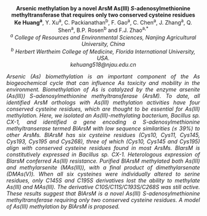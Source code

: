 <center><strong>Arsenic methylation by a novel ArsM As(III) <i>S</i>-adenosylmethionine
methyltransferase that requires only two conserved cysteine residues</strong>

<center><strong>Ke Huang<sup>a</sup></strong>, Y. Xu<sup>a</sup>, C. Packianathan<sup>b</sup>, F. Gao<sup>a</sup>, C. Chen<sup>a</sup>, J.
Zhang<sup>a</sup>, Q. Shen<sup>a</sup>, B.P. Rosen<sup>b</sup> and F.J. Zhao<sup>a,*</sup>

<center><i><sup>a</sup> College of Resources and Environmental Sciences, Nanjing
Agricultural University, China<i>

<center><i><sup>b</sup> Herbert Wertheim College of Medicine, Florida International
University, USA.<i>

<center><i>kehuang518@njau.edu.cn<i>

<p style="text-align:justify">Arsenic (As) biomethylation is an important component of the As
biogeochemical cycle that can influence As toxicity and mobility in the
environment. Biomethylation of As is catalyzed by the enzyme arsenite
(As(III)) <i>S</i>-adenosylmethionine methyltransferase (ArsM). To date, all
identified ArsM orthologs with As(III) methylation activities have four
conserved cysteine residues, which are thought to be essential for
As(III) methylation. Here, we isolated an As(III)-methylating bacterium,
<i>Bacillus</i> sp. CX-1, and identified a gene encoding a
<i>S</i>-adenosylmethionine methyltranserase termed BlArsM with low sequence
similarities (≤ 39%) to other ArsMs. BlArsM has six cysteine residues
(Cys10, Cys11, Cys145, Cys193, Cys195 and Cys268), three of which
(Cys10, Cys145 and Cys195) align with conserved cysteine residues found
in most ArsMs. <i>BlarsM</i> is constitutively expressed in <i>Bacillus</i> sp.
CX-1. Heterologous expression of <i>BlarsM</i> conferred As(III) resistance.
Purified BlArsM methylated both As(III) and methylarsenite (MAs(III)),
with a final product of dimethylarsenate (DMAs(V)). When all six
cysteines were individually altered to serine residues, only C145S and
C195S derivatives lost the ability to methylate As(III) and MAs(III).
The derivative C10S/C11S/C193S/C268S was still active. These results
suggest that BlArsM is a novel As(III) <i>S</i>-adenosylmethionine
methyltransferase requiring only two conserved cysteine residues. A
model of As(III) methylation by BlArsM is proposed.
